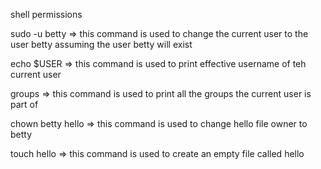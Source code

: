 shell permissions

sudo -u betty => this command is used to change the current user to the user betty assuming the user betty will exist

echo $USER => this command is used to print effective username of teh current user

groups => this command is used to print all the groups the current user is part of

chown betty hello => this command is used to change hello file owner to betty

touch hello => this command is used to create an empty file called hello
